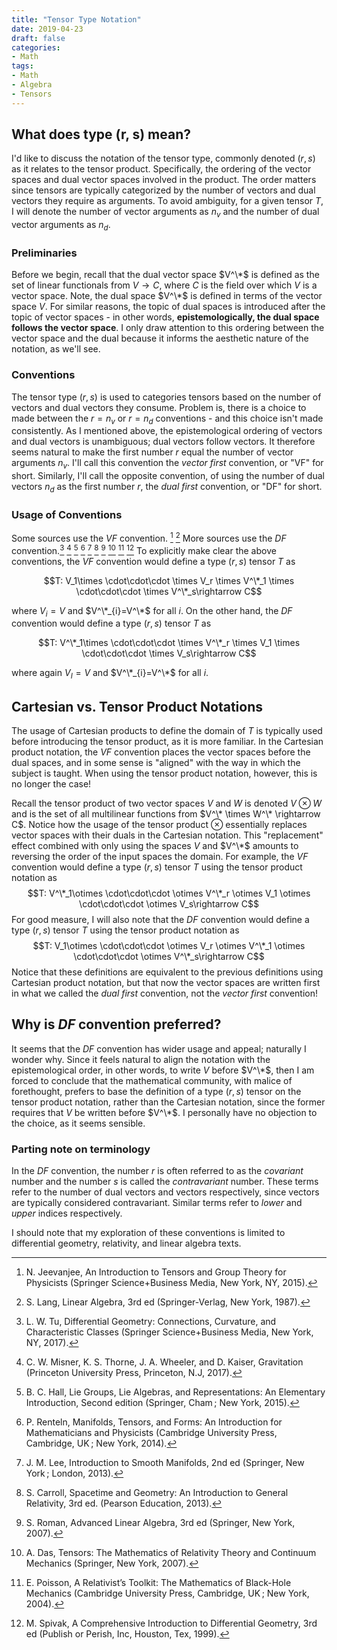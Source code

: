 ```yaml
---
title: "Tensor Type Notation"
date: 2019-04-23
draft: false
categories:
- Math
tags:
- Math
- Algebra
- Tensors
---
```


## What does type (r, s) mean?
I'd like to discuss the notation of the tensor type, commonly denoted $(r, s)$ as it relates to the tensor product. Specifically, 
the ordering of the vector spaces and dual vector spaces involved in the product. The order matters since tensors are typically 
categorized by the number of vectors and dual vectors they require as arguments. To avoid ambiguity, for a given tensor $T$, I will 
denote the number of vector arguments as $n_v$ and the number of dual vector arguments as $n_d$. 


### Preliminaries
Before we begin, recall that the dual vector space $V^\*$ is defined as the set of linear functionals from $V\rightarrow C$, 
where $C$ is the field over which $V$ is a vector space. Note, the dual space $V^\*$ is defined in terms of the vector space $V$. 
For similar reasons, the topic of dual spaces is introduced after the topic of vector spaces - in other words, **epistemologically, 
the dual space follows the vector space**. I only draw attention to this ordering between the vector space and the dual because 
it informs the aesthetic nature of the notation, as we'll see.


### Conventions
The tensor type $(r, s)$ is used to categories tensors based on the number of vectors and dual vectors they consume. Problem is, 
there is a choice to made between the $r=n_v$ or $r=n_d$ conventions - and this choice isn't made consistently. As I mentioned above, 
the epistemological ordering of vectors and dual vectors is unambiguous; dual vectors follow vectors. It therefore seems natural to 
make the first number $r$ equal the number of vector arguments $n_v$. I'll call this convention the *vector first* convention, or 
"VF" for short. Similarly, I'll call the opposite convention, of using the number of dual vectors $n_d$ as the first number $r$, 
the *dual first* convention, or "DF" for short.


### Usage of Conventions
Some sources use the *VF* convention. [^1] [^2] More sources use the *DF* convention.[^3] [^4] [^5] [^6] [^7] [^8] [^9] [^10] [^11] [^12] 
To explicitly make clear the above conventions, the *VF* convention 
would define a type $(r, s)$ tensor $T$ as

$$T: V_1\times \cdot\cdot\cdot \times V_r \times V^\*_1 \times \cdot\cdot\cdot \times V^\*_s\rightarrow C$$ 

where $V_{i}=V$ and $V^\*_{i}=V^\*$ for all $i$. On the other hand, the *DF* convention would define a type $(r, s)$ tensor $T$ as

$$T: V^\*_1\times \cdot\cdot\cdot \times V^\*_r \times V_1 \times \cdot\cdot\cdot \times V_s\rightarrow C$$ 

where again $V_{I}=V$ and $V^\*_{i}=V^\*$ for all $i$.


## Cartesian vs. Tensor Product Notations
The usage of Cartesian products to define the domain of $T$ is typically used before introducing the tensor product, 
as it is more familiar. In the Cartesian product notation, the *VF* convention places the vector spaces before the dual 
spaces, and in some sense is "aligned" with the way in which the subject is taught. When using the tensor product notation, 
however, this is no longer the case!

Recall the tensor product of two vector spaces $V$ and $W$ is denoted $V\otimes W$ and is the set of all multilinear functions 
from $V^\* \times W^\* \rightarrow C$. Notice how the usage of the tensor product $\otimes$ essentially replaces vector spaces 
with their duals in the Cartesian notation. This "replacement" effect combined with only using the spaces $V$ and $V^\*$ amounts 
to reversing the order of the input spaces the domain. For example, the *VF* convention would define a type $(r, s)$ tensor $T$ 
using the tensor product notation as $$T: V^\*_1\otimes \cdot\cdot\cdot \otimes V^\*_r \otimes V_1 \otimes \cdot\cdot\cdot \otimes 
V_s\rightarrow C$$ For good measure, I will also note that the *DF* convention would define a type $(r, s)$ tensor $T$ using the 
tensor product notation as $$T: V_1\otimes \cdot\cdot\cdot \otimes V_r \otimes V^\*_1 \otimes \cdot\cdot\cdot \otimes 
V^\*_s\rightarrow C$$ Notice that these definitions are equivalent to the previous definitions using Cartesian product 
notation, but that now the vector spaces are written first in what we called the *dual first* convention, not the *vector first* 
convention!

## Why is *DF* convention preferred?
It seems that the $DF$ convention has wider usage and appeal; naturally I wonder why. Since it feels natural to align the 
notation with the epistemological order, in other words, to write $V$ before $V^\*$, then I am forced to conclude that the 
mathematical community, with malice of forethought, prefers to base the definition of a type $(r, s)$ tensor on the tensor 
product notation, rather than the Cartesian notation, since the former requires that $V$ be written before $V^\*$. I personally 
have no objection to the choice, as it seems sensible.

### Parting note on terminology
In the *DF* convention, the number $r$ is often referred to as the *covariant* number and the number $s$ is called the 
*contravariant* number. These terms refer to the number of dual vectors and vectors respectively, since vectors are typically
considered contravariant. Similar terms refer to *lower* and *upper* indices respectively.

I should note that my exploration of these conventions is limited to differential geometry, relativity, and linear algebra texts.

[^1]: N. Jeevanjee, An Introduction to Tensors and Group Theory for Physicists (Springer Science+Business Media, New York, NY, 2015).
[^2]: S. Lang, Linear Algebra, 3rd ed (Springer-Verlag, New York, 1987).
[^3]: L. W. Tu, Differential Geometry: Connections, Curvature, and Characteristic Classes (Springer Science+Business Media, New York, NY, 2017).
[^4]: C. W. Misner, K. S. Thorne, J. A. Wheeler, and D. Kaiser, Gravitation (Princeton University Press, Princeton, N.J, 2017).
[^5]: B. C. Hall, Lie Groups, Lie Algebras, and Representations: An Elementary Introduction, Second edition (Springer, Cham ; New York, 2015).
[^6]: P. Renteln, Manifolds, Tensors, and Forms: An Introduction for Mathematicians and Physicists (Cambridge University Press, Cambridge, UK ; New York, 2014).
[^7]: J. M. Lee, Introduction to Smooth Manifolds, 2nd ed (Springer, New York ; London, 2013).
[^8]: S. Carroll, Spacetime and Geometry: An Introduction to General Relativity, 3rd ed. (Pearson Education, 2013).
[^9]: S. Roman, Advanced Linear Algebra, 3rd ed (Springer, New York, 2007).
[^10]: A. Das, Tensors: The Mathematics of Relativity Theory and Continuum Mechanics (Springer, New York, 2007).
[^11]: E. Poisson, A Relativist’s Toolkit: The Mathematics of Black-Hole Mechanics (Cambridge University Press, Cambridge, UK ; New York, 2004).
[^12]: M. Spivak, A Comprehensive Introduction to Differential Geometry, 3rd ed (Publish or Perish, Inc, Houston, Tex, 1999).


